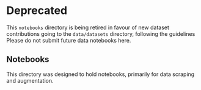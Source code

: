 # Deprecated

This `notebooks` directory is being retired in favour of new dataset
contributions going to the `data/datasets` directory, following the guidelines
Please do not submit future data notebooks here.

## Notebooks

This directory was designed to hold notebooks, primarily for data scraping and
augmentation.
